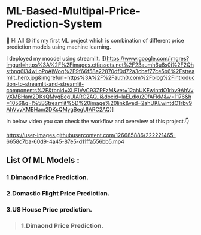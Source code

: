 # ML-Based-Multipal-Price-Prediction-System
:wave: Hi All :smile: it's my first ML project which is combination of different price prediction models using machine learning.

I deployed my moodel using streamlit. ![(https://www.google.com/imgres?imgurl=https%3A%2F%2Fimages.ctfassets.net%2F23aumh6u8s0i%2F2Qhstbnq6i34wLoPoAjWoq%2F9f66f58a22870df0d72a3cbaf77ce5b6%2Fstreamlit_hero.jpg&imgrefurl=https%3A%2F%2Fauth0.com%2Fblog%2Fintroduction-to-streamlit-and-streamlit-components%2F&tbnid=XLE1VvC93ZRFzM&vet=12ahUKEwintdO1rbv9AhVvyXMBHam2DKsQMygBegUIARC2AQ..i&docid=laELdku20fAFkM&w=1176&h=1056&q=!%5BStreamlit%5D%20image%20link&ved=2ahUKEwintdO1rbv9AhVvyXMBHam2DKsQMygBegUIARC2AQ)]

In below video you can check the workflow and overview of this project.:point_down:

https://user-images.githubusercontent.com/126685886/222221465-6658c7ba-60d9-4a45-87e5-d11ffa556bb5.mp4

## List Of ML Models :

### 1.Dimaond Price Prediction.
### 2.Domastic Flight Price Prediction.
### 3.US House Price prediction.

>### 1.Dimaond Price Prediction.





